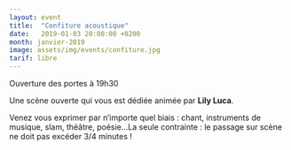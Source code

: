 ```yaml
---
layout: event
title:  "Confiture acoustique"
date:   2019-01-03 20:00:00 +0200
month: janvier-2019
image: assets/img/events/confiture.jpg
tarif: libre
---
```


Ouverture des portes à 19h30

Une scène ouverte qui vous est dédiée animée par **Lily Luca**.

Venez vous exprimer par n’importe quel biais : chant, instruments de musique, slam, théâtre, poésie…La seule contrainte : le passage sur scène ne doit pas excéder 3/4 minutes !
